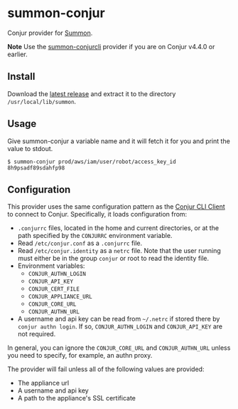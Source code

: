 # summon-conjur

Conjur provider for [Summon](https://conjurinc.github.io/summon/).

**Note** Use the [summon-conjurcli](https://github.com/conjurinc/summon-conjurcli) provider if you are on Conjur v4.4.0 or earlier.

## Install

Download the [latest release](https://github.com/conjurinc/summon-conjur/releases) and extract it to the directory `/usr/local/lib/summon`.

## Usage

Give summon-conjur a variable name and it will fetch it for you and print
the value to stdout.

```sh-session
$ summon-conjur prod/aws/iam/user/robot/access_key_id
8h9psadf89sdahfp98
```

## Configuration

This provider uses the same configuration pattern as the [Conjur CLI
Client](https://github.com/conjurinc/api-ruby#configuration) to connect to Conjur.
Specifically, it loads configuration from:

 * `.conjurrc` files, located in the home and current directories, or at the
    path specified by the `CONJURRC` environment variable.
 * Read `/etc/conjur.conf` as a `.conjurrc` file.
 * Read `/etc/conjur.identity` as a `netrc` file. Note that the user running must either be in the group `conjur` or root to read the identity file.
 * Environment variables:
    * `CONJUR_AUTHN_LOGIN`
    * `CONJUR_API_KEY`
    * `CONJUR_CERT_FILE`
    * `CONJUR_APPLIANCE_URL`
    * `CONJUR_CORE_URL`
    * `CONJUR_AUTHN_URL`
 * A username and api key can be read from `~/.netrc` if stored there by
    `conjur authn login`. If so, `CONJUR_AUTHN_LOGIN` and `CONJUR_API_KEY` are
    not required.

In general, you can ignore the `CONJUR_CORE_URL` and `CONJUR_AUTHN_URL` unless
you need to specify, for example, an authn proxy.

The provider will fail unless all of the following values are provided:

 * The appliance url
 * A username and api key
 * A path to the appliance's SSL certificate


